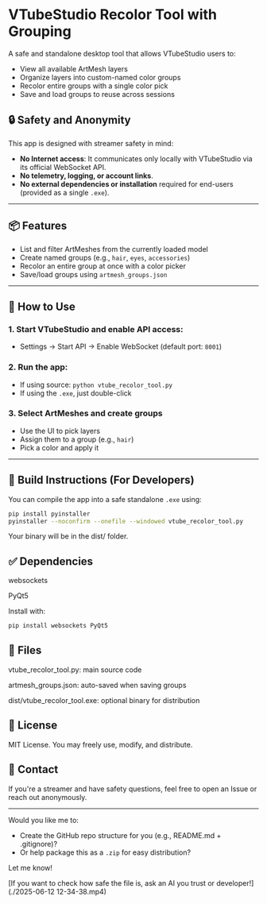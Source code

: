 # VTubeStudio Recolor Tool with Grouping

A safe and standalone desktop tool that allows VTubeStudio users to:
- View all available ArtMesh layers
- Organize layers into custom-named color groups
- Recolor entire groups with a single color pick
- Save and load groups to reuse across sessions

## 🔒 Safety and Anonymity
This app is designed with streamer safety in mind:
- **No Internet access**: It communicates only locally with VTubeStudio via its official WebSocket API.
- **No telemetry, logging, or account links**.
- **No external dependencies or installation** required for end-users (provided as a single `.exe`).

---

## 📦 Features
- List and filter ArtMeshes from the currently loaded model
- Create named groups (e.g., `hair`, `eyes`, `accessories`)
- Recolor an entire group at once with a color picker
- Save/load groups using `artmesh_groups.json`

---

## 🧰 How to Use

### 1. Start VTubeStudio and enable API access:
- Settings → Start API → Enable WebSocket (default port: `8001`)

### 2. Run the app:
- If using source: `python vtube_recolor_tool.py`
- If using the `.exe`, just double-click

### 3. Select ArtMeshes and create groups
- Use the UI to pick layers
- Assign them to a group (e.g., `hair`)
- Pick a color and apply it

---

## 🚀 Build Instructions (For Developers)

You can compile the app into a safe standalone `.exe` using:

```bash
pip install pyinstaller
pyinstaller --noconfirm --onefile --windowed vtube_recolor_tool.py
```
Your binary will be in the dist/ folder.

## ✅ Dependencies
websockets

PyQt5

Install with:


```bash
pip install websockets PyQt5
```
## 📂 Files
vtube_recolor_tool.py: main source code

artmesh_groups.json: auto-saved when saving groups

dist/vtube_recolor_tool.exe: optional binary for distribution

## 📄 License
MIT License. You may freely use, modify, and distribute.

## 💬 Contact
If you're a streamer and have safety questions, feel free to open an Issue or reach out anonymously.

---

Would you like me to:
- Create the GitHub repo structure for you (e.g., README.md + .gitignore)?
- Or help package this as a `.zip` for easy distribution?

Let me know!

[If you want to check how safe the file is, ask an AI you trust or developer!](./2025-06-12 12-34-38.mp4)
